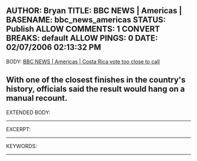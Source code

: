 AUTHOR: Bryan
TITLE: BBC NEWS | Americas |
BASENAME: bbc_news_americas
STATUS: Publish
ALLOW COMMENTS: 1
CONVERT BREAKS: __default__
ALLOW PINGS: 0
DATE: 02/07/2006 02:13:32 PM
-----
BODY:
<a title="BBC NEWS | Americas | Costa Rica vote too close to call" href="http://news.bbc.co.uk/2/hi/americas/4683388.stm">BBC NEWS | Americas | Costa Rica vote too close to call</a>

With one of the closest finishes in the country's history, officials said the result would hang on a manual recount.
-----
EXTENDED BODY:

-----
EXCERPT:

-----
KEYWORDS:

-----


